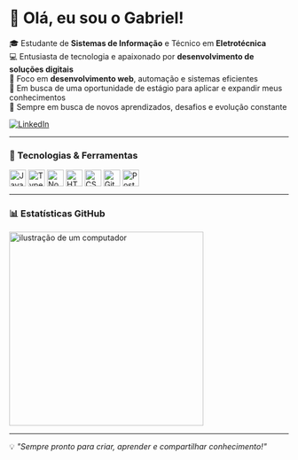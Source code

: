 
# 👋 Olá, eu sou o Gabriel!
🎓 Estudante de **Sistemas de Informação** e Técnico em **Eletrotécnica**<br/>
💻 Entusiasta de tecnologia e apaixonado por **desenvolvimento de soluções digitais**<br/>
🚀 Foco em **desenvolvimento web**, automação e sistemas eficientes<br/>
🎯 Em busca de uma oportunidade de estágio para aplicar e expandir meus conhecimentos<br/>
🌱 Sempre em busca de novos aprendizados, desafios e evolução constante<br/>

<p align="left">
  <a href="https://www.linkedin.com/in/gabriellima12/" title="LinkedIn">
    <img src="https://img.shields.io/badge/-Linkedin-0e76a8?style=flat-square&logo=Linkedin&logoColor=white" alt="LinkedIn"/>
  </a>
</p>

---

### 🧰 Tecnologias & Ferramentas

<div style="display: inline_block">
  <img align="center" alt="JavaScript" width="30px" src="https://cdn.jsdelivr.net/gh/devicons/devicon/icons/javascript/javascript-plain.svg" />
  <img align="center" alt="TypeScript" width="30px" src="https://cdn.jsdelivr.net/gh/devicons/devicon/icons/typescript/typescript-plain.svg" />
  <img align="center" alt="NodeJS" width="30px" src="https://cdn.jsdelivr.net/gh/devicons/devicon/icons/nodejs/nodejs-original.svg" />
  <img align="center" alt="HTML" width="30px" src="https://cdn.jsdelivr.net/gh/devicons/devicon/icons/html5/html5-plain.svg" />
  <img align="center" alt="CSS" width="30px" src="https://cdn.jsdelivr.net/gh/devicons/devicon/icons/css3/css3-plain.svg" />
  <img align="center" alt="Git" width="30px" src="https://cdn.jsdelivr.net/gh/devicons/devicon/icons/git/git-original.svg" />
  <img align="center" alt="PostgreSQL" width="30px" src="https://cdn.jsdelivr.net/gh/devicons/devicon/icons/postgresql/postgresql-original.svg" />
</div>

---

### 📊 Estatísticas GitHub
<img src="https://raw.githubusercontent.com/MicaelliMedeiros/micaellimedeiros/master/image/computer-illustration.png" alt="ilustração de um computador" width="350px">

---

💡 *"Sempre pronto para criar, aprender e compartilhar conhecimento!"*

